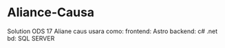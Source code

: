 # Aliance-Causa
Solution ODS 17
Aliane caus usara como:
frontend: Astro
backend: c# .net
bd: SQL SERVER
